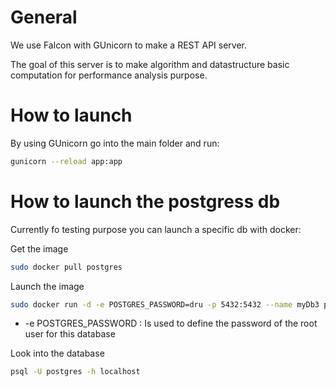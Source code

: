 # General

We use Falcon with GUnicorn to make a REST API server.

The goal of this server is to make algorithm and datastructure basic computation for performance analysis purpose.


# How to launch

By using GUnicorn go into the main folder and run:

```bash
gunicorn --reload app:app
```


# How to launch the postgress db

Currently fo testing purpose you can launch a specific db with docker:

Get the image
```bash
sudo docker pull postgres
```

Launch the image
```bash
sudo docker run -d -e POSTGRES_PASSWORD=dru -p 5432:5432 --name myDb3 postgres
```

- -e POSTGRES_PASSWORD : Is used to define the password of the root user for this database

Look into the database
```bash
psql -U postgres -h localhost
```